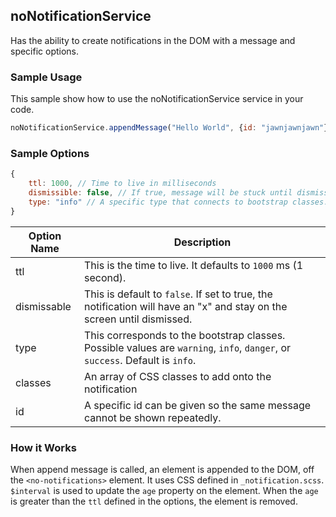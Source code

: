 ## noNotificationService

Has the ability to create notifications in the DOM with a message and specific options.

### Sample Usage

This sample show how to use the noNotificationService
service in your code.

```js
noNotificationService.appendMessage("Hello World", {id: "jawnjawnjawn"});
```

### Sample Options

```js
{
    ttl: 1000, // Time to live in milliseconds
    dismissible: false, // If true, message will be stuck until dismissed
    type: "info" // A specific type that connects to bootstrap classes. Can be warning, info, danger, or success
}
```
| Option Name | Description                                                                                                         |
|-------------|---------------------------------------------------------------------------------------------------------------------|
| ttl         | This is the time to live. It defaults to `1000` ms (1 second).                                                        |
| dismissable | This is default to `false`. If set to true, the notification will have an "x" and stay on the screen until dismissed. |
| type        | This corresponds to the bootstrap classes. Possible values are `warning`, `info`, `danger`, or `success`. Default is `info`.  |
| classes          | An array of CSS classes to add onto the notification                                   |
| id          | A specific id can be given so the same message cannot be shown repeatedly.                                    |

### How it Works
When append message is called, an element is appended to the DOM, off the `<no-notifications>` element.
It uses CSS defined in `_notification.scss`. `$interval` is used to update the `age` property on the element.
When the `age` is greater than the `ttl` defined in the options, the element is removed.

